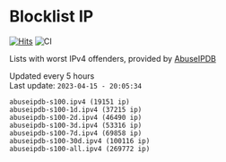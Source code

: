 # Blocklist IP

[![Hits](https://hits.seeyoufarm.com/api/count/incr/badge.svg?url=https%3A%2F%2Fgithub.com%2Fborestad%2Fblocklist-ip%2F&count_bg=%2379C83D&title_bg=%23555555&icon=&icon_color=%23E7E7E7&title=hits&edge_flat=false)](https://hits.seeyoufarm.com)  ![CI](https://img.shields.io/github/workflow/status/borestad/blocklist-ip/CI?style=flat-square)

Lists with worst IPv4 offenders, provided by [AbuseIPDB](https://www.abuseipdb.com/)

<!-- FOOTER-PLACEHOLDER -->
Updated every 5 hours<br>
Last update: `2023-04-15 - 20:05:34`
```
abuseipdb-s100.ipv4 (19151 ip)
abuseipdb-s100-1d.ipv4 (37215 ip)
abuseipdb-s100-2d.ipv4 (46490 ip)
abuseipdb-s100-3d.ipv4 (53316 ip)
abuseipdb-s100-7d.ipv4 (69858 ip)
abuseipdb-s100-30d.ipv4 (100116 ip)
abuseipdb-s100-all.ipv4 (269772 ip)
```
